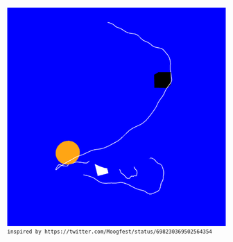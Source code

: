 ![preview](preview.gif?raw=true "preview")
`inspired by https://twitter.com/Moogfest/status/698230369502564354`
